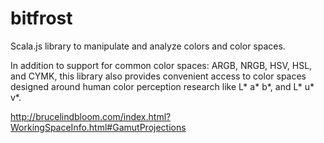# bitfrost
Scala.js library to manipulate and analyze colors and color spaces.

In addition to support for common color spaces: ARGB, NRGB, HSV, HSL, and CYMK, this library
also provides convenient access to color spaces designed around human color
perception research like L* a* b*, and L* u* v*.

http://brucelindbloom.com/index.html?WorkingSpaceInfo.html#GamutProjections